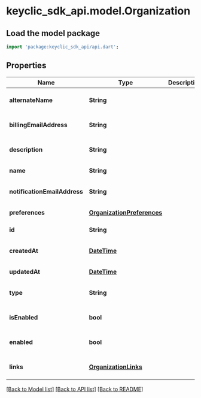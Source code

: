 # keyclic_sdk_api.model.Organization

## Load the model package
```dart
import 'package:keyclic_sdk_api/api.dart';
```

## Properties
Name | Type | Description | Notes
------------ | ------------- | ------------- | -------------
**alternateName** | **String** |  | [optional] [default to null]
**billingEmailAddress** | **String** |  | [optional] [default to null]
**description** | **String** |  | [optional] [default to null]
**name** | **String** |  | [default to null]
**notificationEmailAddress** | **String** |  | [optional] [default to null]
**preferences** | [**OrganizationPreferences**](OrganizationPreferences.md) |  | [default to null]
**id** | **String** |  | [default to null]
**createdAt** | [**DateTime**](DateTime.md) |  | [optional] [default to null]
**updatedAt** | [**DateTime**](DateTime.md) |  | [default to null]
**type** | **String** |  | [optional] [default to null]
**isEnabled** | **bool** |  | [optional] [default to null]
**enabled** | **bool** |  | [optional] [default to null]
**links** | [**OrganizationLinks**](OrganizationLinks.md) |  | [optional] [default to null]

[[Back to Model list]](../README.md#documentation-for-models) [[Back to API list]](../README.md#documentation-for-api-endpoints) [[Back to README]](../README.md)


